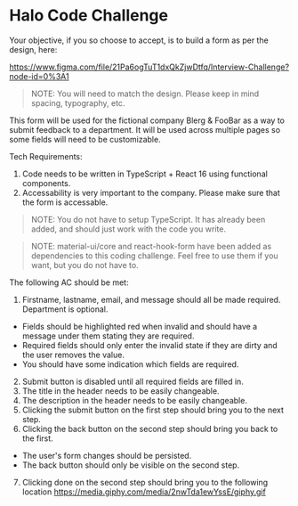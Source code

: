 # Halo Code Challenge

Your objective, if you so choose to accept, is to build a form as per the design, here:

https://www.figma.com/file/21Pa6ogTuT1dxQkZjwDtfq/Interview-Challenge?node-id=0%3A1

> NOTE: You will need to match the design. Please keep in mind spacing, typography, etc.

This form will be used for the fictional company Blerg & FooBar as a way to submit feedback to a department. It will be used across multiple pages so some fields will need to be customizable.

Tech Requirements:

1. Code needs to be written in TypeScript + React 16 using functional components.
2. Accessability is very important to the company. Please make sure that the form is accessable.

> NOTE: You do not have to setup TypeScript. It has already been added, and should just work with the code you write.

> NOTE: material-ui/core and react-hook-form have been added as dependencies to this coding challenge. Feel free to use them if you want, but you do not have to.

The following AC should be met:

1. Firstname, lastname, email, and message should all be made required. Department is optional.

- Fields should be highlighted red when invalid and should have a message under them stating they are required.
- Required fields should only enter the invalid state if they are dirty and the user removes the value.
- You should have some indication which fields are required.

2. Submit button is disabled until all required fields are filled in.
3. The title in the header needs to be easily changeable.
4. The description in the header needs to be easily changeable.
5. Clicking the submit button on the first step should bring you to the next step.
6. Clicking the back button on the second step should bring you back to the first.

- The user's form changes should be persisted.
- The back button should only be visible on the second step.

7. Clicking done on the second step should bring you to the following location https://media.giphy.com/media/2nwTda1ewYssE/giphy.gif
